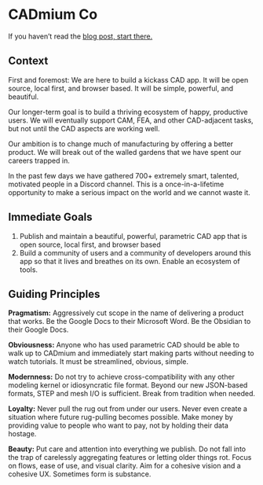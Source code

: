 # CADmium Co

If you haven’t read the [blog post, start there.](https://mattferraro.dev/posts/cadmium)

## Context

First and foremost: We are here to build a kickass CAD app. It will be open source, local first, and browser based. It will be simple, powerful, and beautiful.

Our longer-term goal is to build a thriving ecosystem of happy, productive users. We will eventually support CAM, FEA, and other CAD-adjacent tasks, but not until the CAD aspects are working well.

Our ambition is to change much of manufacturing by offering a better product. We will break out of the walled gardens that we have spent our careers trapped in.

In the past few days we have gathered 700+ extremely smart, talented, motivated people in a Discord channel. This is a once-in-a-lifetime opportunity to make a serious impact on the world and we cannot waste it.

## Immediate Goals

1. Publish and maintain a beautiful, powerful, parametric CAD app that is open source, local first, and browser based
1. Build a community of users and a community of developers around this app so that it lives and breathes on its own. Enable an ecosystem of tools.

## Guiding Principles

**Pragmatism:** Aggressively cut scope in the name of delivering a product that works. Be the Google Docs to their Microsoft Word. Be the Obsidian to their Google Docs.

**Obviousness:** Anyone who has used parametric CAD should be able to walk up to CADmium and immediately start making parts without needing to watch tutorials. It must be streamlined, obvious, simple.

**Modernness:** Do not try to achieve cross-compatibility with any other modeling kernel or idiosyncratic file format. Beyond our new JSON-based formats, STEP and mesh I/O is sufficient. Break from tradition when needed.

**Loyalty:** Never pull the rug out from under our users. Never even create a situation where future rug-pulling becomes possible. Make money by providing value to people who want to pay, not by holding their data hostage.

**Beauty:** Put care and attention into everything we publish. Do not fall into the trap of carelessly aggregating features or letting older things rot. Focus on flows, ease of use, and visual clarity. Aim for a cohesive vision and a cohesive UX. Sometimes form is substance.
